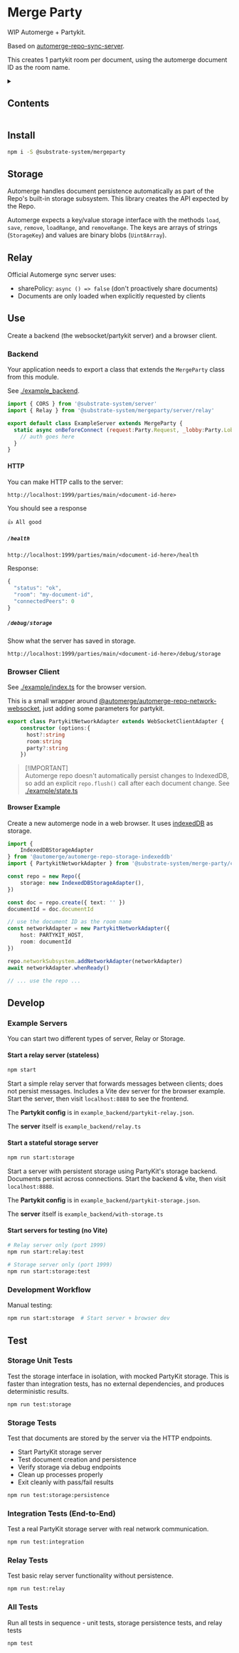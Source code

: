 # Merge Party

WIP Automerge + Partykit.

Based on [automerge-repo-sync-server](https://github.com/automerge/automerge-repo-sync-server).

This creates 1 partykit room per document, using the automerge document ID as
the room name.

<details><summary><h2>Contents</h2></summary>

<!-- toc -->

- [Install](#install)
- [Use](#use)
  * [Backend](#backend)
  * [Browser Client](#browser-client)
- [Develop](#develop)
  * [Example Servers](#example-servers)
  * [Development Workflow](#development-workflow)
- [Test](#test)
  * [Storage Unit Tests](#storage-unit-tests)
  * [Storage Tests](#storage-tests)
  * [Integration Tests (End-to-End)](#integration-tests-end-to-end)
  * [Relay Tests](#relay-tests)
  * [All Tests](#all-tests)

<!-- tocstop -->

</details>

## Install

```sh
npm i -S @substrate-system/mergeparty
```

## Storage

Automerge handles document persistence automatically as part of the Repo's
built-in storage subsystem. This library creates the API expected by the Repo.

Automerge expects a key/value storage interface with the methods
`load`, `save`, `remove`, `loadRange`, and `removeRange`. The keys are arrays of
strings (`StorageKey`) and values are binary blobs (`Uint8Array`).

## Relay

Official Automerge sync server uses:

* sharePolicy: `async () => false` (don't proactively share documents)
* Documents are only loaded when explicitly requested by clients

## Use

Create a backend (the websocket/partykit server) and a browser client.

### Backend

Your application needs to export a class that extends the `MergeParty` class
from this module.

See [./example_backend](./example_backend/).

```js
import { CORS } from '@substrate-system/server'
import { Relay } from '@substrate-system/mergeparty/server/relay'

export default class ExampleServer extends MergeParty {
  static async onBeforeConnect (request:Party.Request, _lobby:Party.Lobby) {
    // auth goes here
  }
}
```

#### HTTP

You can make HTTP calls to the server:

```
http://localhost:1999/parties/main/<document-id-here>
```

You should see a response

```
👍 All good
```

##### `/health`

```
http://localhost:1999/parties/main/<document-id-here>/health
```

Response:

```js
{
  "status": "ok",
  "room": "my-document-id",
  "connectedPeers": 0
}
```

##### `/debug/storage`

Show what the server has saved in storage.

```
http://localhost:1999/parties/main/<document-id-here>/debug/storage
```

### Browser Client

See [./example/index.ts](./example/index.ts) for the browser version.

This is a small wrapper around
[@automerge/automerge-repo-network-websocket](https://github.com/automerge/automerge-repo/tree/main/packages/automerge-repo-network-websocket),
just adding some parameters for partykit.

```ts
export class PartykitNetworkAdapter extends WebSocketClientAdapter {
    constructor (options:{
      host?:string
      room:string
      party?:string
    })
```

> 
> [!IMPORTANT]  
> Automerge repo doesn't automatically persist changes to IndexedDB,
> so add an explicit `repo.flush()` call after each document change.
> See [./example/state.ts](./example/state.ts#L215)
>

#### Browser Example

Create a new automerge node in a web browser. It uses
[indexedDB](https://github.com/automerge/automerge-repo/tree/main/packages/automerge-repo-storage-indexeddb)
as storage.

```ts
import {
    IndexedDBStorageAdapter
} from '@automerge/automerge-repo-storage-indexeddb'
import { PartykitNetworkAdapter } from '@substrate-system/merge-party/client'

const repo = new Repo({
    storage: new IndexedDBStorageAdapter(),
})

const doc = repo.create({ text: '' })
documentId = doc.documentId

// use the document ID as the room name
const networkAdapter = new PartykitNetworkAdapter({
    host: PARTYKIT_HOST,
    room: documentId
})

repo.networkSubsystem.addNetworkAdapter(networkAdapter)
await networkAdapter.whenReady()

// ... use the repo ...
```


## Develop

### Example Servers

You can start two different types of server, Relay or Storage.

#### Start a relay server (stateless)

```sh
npm start
```

Start a simple relay server that forwards messages between clients; does not
persist messages. Includes a Vite dev server for the browser example.
Start the server, then visit `localhost:8888` to see the frontend.

The **Partykit config** is in `example_backend/partykit-relay.json`.

The **server** itself is `example_backend/relay.ts`


#### Start a stateful storage server

```sh
npm run start:storage
```

Start a server with persistent storage using PartyKit's storage backend.
Documents persist across connections. Start the backend & vite, then visit
`localhost:8888`.

The **Partykit config** is in `example_backend/partykit-storage.json`.

The **server** itself is `example_backend/with-storage.ts`


#### Start servers for testing (no Vite)

```sh
# Relay server only (port 1999)
npm run start:relay:test

# Storage server only (port 1999)  
npm run start:storage:test
```

### Development Workflow

Manual testing:

```sh
npm run start:storage  # Start server + browser dev
```


## Test

### Storage Unit Tests

Test the storage interface in isolation, with mocked PartyKit storage.
This is faster than integration tests, has no external dependencies, and
produces deterministic results.

```sh
npm run test:storage
```


### Storage Tests

Test that documents are stored by the server via the HTTP endpoints.

- Start PartyKit storage server
- Test document creation and persistence
- Verify storage via debug endpoints
- Clean up processes properly
- Exit cleanly with pass/fail results

```sh
npm run test:storage:persistence
```


### Integration Tests (End-to-End)

Test a real PartyKit storage server with real network communication.

```sh
npm run test:integration
```

### Relay Tests

Test basic relay server functionality without persistence.

```sh
npm run test:relay
```

### All Tests

Run all tests in sequence - unit tests, storage persistence tests,
and relay tests

```sh
npm test
```
